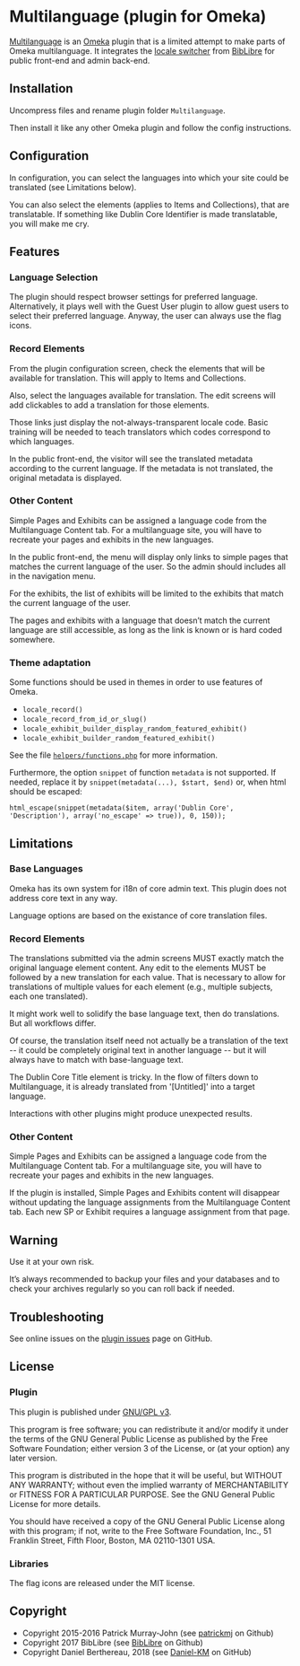 Multilanguage (plugin for Omeka)
================================

[Multilanguage] is an [Omeka] plugin that is a limited attempt to make parts of
Omeka multilanguage. It integrates the [locale switcher] from [BibLibre] for
public front-end and admin back-end.


Installation
------------

Uncompress files and rename plugin folder `Multilanguage`.

Then install it like any other Omeka plugin and follow the config instructions.


Configuration
-------------

In configuration, you can select the languages into which your site could be
translated (see Limitations below).

You can also select the elements (applies to Items and Collections), that are
translatable. If something like Dublin Core Identifier is made translatable,
you will make me cry.


Features
--------

### Language Selection

The plugin should respect browser settings for preferred language.
Alternatively, it plays well with the Guest User plugin to allow guest users to
select their preferred language.
Anyway, the user can always use the flag icons.

### Record Elements

From the plugin configuration screen, check the elements that will be available
for translation. This will apply to Items and Collections.

Also, select the languages available for translation. The edit screens will add
clickables to add a translation for those elements.

Those links just display the not-always-transparent locale code. Basic training
will be needed to teach translators which codes correspond to which languages.

In the public front-end, the visitor will see the translated metadata according
to the current language. If the metadata is not translated, the original
metadata is displayed.

### Other Content

Simple Pages and Exhibits can be assigned a language code from the Multilanguage
Content tab. For a multilanguage site, you will have to recreate your pages and
exhibits in the new languages.

In the public front-end, the menu will display only links to simple pages that
matches the current language of the user. So the admin should includes all in
the navigation menu.

For the exhibits, the list of exhibits will be limited to the exhibits that
match the current language of the user.

The pages and exhibits with a language that doesn’t match the current language
are still accessible, as long as the link is known or is hard coded somewhere.

### Theme adaptation

Some functions should be used in themes in order to use features of Omeka.

- `locale_record()`
- `locale_record_from_id_or_slug()`
- `locale_exhibit_builder_display_random_featured_exhibit()`
- `locale_exhibit_builder_random_featured_exhibit()`

See the file [`helpers/functions.php`] for more information.

Furthermore, the option `snippet` of function `metadata` is not supported. If
needed, replace it by `snippet(metadata(...), $start, $end)` or, when html
should be escaped:
```
html_escape(snippet(metadata($item, array('Dublin Core', 'Description'), array('no_escape' => true)), 0, 150));
```


Limitations
-----------

### Base Languages

Omeka has its own system for i18n of core admin text. This plugin does not
address core text in any way.

Language options are based on the existance of core translation files.

### Record Elements

The translations submitted via the admin screens MUST exactly match the original
language element content. Any edit to the elements MUST be followed by a new
translation for each value. That is necessary to allow for translations of
multiple values for each element (e.g., multiple subjects, each one translated).

It might work well to solidify the base language text, then do translations. But
all workflows differ.

Of course, the translation itself need not actually be a translation of the text
-- it could be completely original text in another language -- but it will
always have to match with base-language text.

The Dublin Core Title element is tricky. In the flow of filters down to
Multilanguage, it is already translated from '[Untitled]' into a target
language.

Interactions with other plugins might produce unexpected results.

### Other Content

Simple Pages and Exhibits can be assigned a language code from the Multilanguage
Content tab. For a multilanguage site, you will have to recreate your pages and
exhibits in the new languages.

If the plugin is installed, Simple Pages and Exhibits content will disappear
without updating the language assignments from the Multilanguage Content tab.
Each new SP or Exhibit requires a language assignment from that page.


Warning
-------

Use it at your own risk.

It’s always recommended to backup your files and your databases and to check
your archives regularly so you can roll back if needed.


Troubleshooting
---------------

See online issues on the [plugin issues] page on GitHub.


License
-------

### Plugin

This plugin is published under [GNU/GPL v3].

This program is free software; you can redistribute it and/or modify it under
the terms of the GNU General Public License as published by the Free Software
Foundation; either version 3 of the License, or (at your option) any later
version.

This program is distributed in the hope that it will be useful, but WITHOUT
ANY WARRANTY; without even the implied warranty of MERCHANTABILITY or FITNESS
FOR A PARTICULAR PURPOSE. See the GNU General Public License for more
details.

You should have received a copy of the GNU General Public License along with
this program; if not, write to the Free Software Foundation, Inc.,
51 Franklin Street, Fifth Floor, Boston, MA 02110-1301 USA.

### Libraries

The flag icons are released under the MIT license.


Copyright
---------

* Copyright 2015-2016 Patrick Murray-John (see [patrickmj] on Github)
* Copyright 2017 BibLibre (see [BibLibre] on Github)
* Copyright Daniel Berthereau, 2018 (see [Daniel-KM] on GitHub)


[Multilanguage]: https://github.com/patrickmj/multilanguage
[Omeka]: https://omeka.org
[locale switcher]: https://github.com/Daniel-KM/Omeka-plugin-LocaleSwitcher
[`helpers/functions.php`]: https://github.com/patrickmj/Multilanguage/blob/master/helpers/functions.php
[flag-icon-css]: http://flag-icon-css.lip.is/
[plugin issues]: https://github.com/patrickmj/Multilanguage/issues
[GNU/GPL v3]: https://www.gnu.org/licenses/gpl-3.0.html
[patrickmj]: https://github.com/patrickmj
[BibLibre]: https://github.com/BibLibre
[Daniel-KM]: https://github.com/Daniel-KM "Daniel Berthereau"

